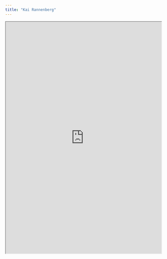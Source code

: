 ```yaml
---
title: "Kai Rannenberg"
---
```



<iframe height="750" width="100%" src="https://ewelton.github.io/ktest/wiki.html#Kai%20Rannenberg"></iframe>
